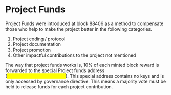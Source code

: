 # Project Funds

Project Funds were introduced at block 88406 as a method to compensate those who help to make the project better in the following categories.

1. Project coding / protocol
2. Project documentation&#x20;
3. Project promotion
4. Other impactful contributions to the project not mentioned

The way that project funds works is, 10% of each minted block reward is forwarded to the special Project funds address (<mark style="color:yellow;">NpryectdevepmentfundsGE</mark>).  This special address contains no keys and is only accessed by governance directive. This means a majority vote must be held to release funds for each project contribution.
